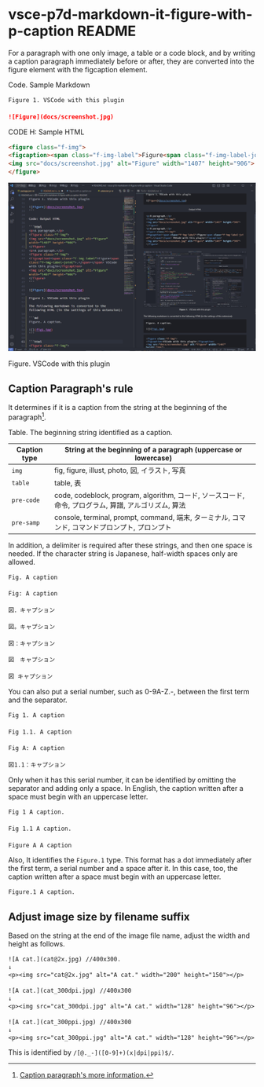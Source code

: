 # vsce-p7d-markdown-it-figure-with-p-caption README

For a paragraph with one only image, a table or a code block, and by writing a caption paragraph immediately before or after, they are converted into the figure element with the figcaption element.

Code. Sample Markdown

```md
Figure 1. VSCode with this plugin

![Figure](docs/screenshot.jpg)
```

CODE H: Sample HTML

```html
<figure class="f-img">
<figcaption><span class="f-img-label">Figure<span class="f-img-label-joint">.</span></span> VSCode with this plugin</figcaption>
<img src="docs/screenshot.jpg" alt="Figure" width="1407" height="906">
</figure>
```

![Figure](docs/screenshot.jpg)

Figure. VSCode with this plugin

## Caption Paragraph's rule

It determines if it is a caption from the string at the beginning of the paragraph[^caption].

[^caption]: [Caption paragraph's more information.](https://github.com/peaceroad/p7d-markdown-it-p-captions)

Table. The beginning string identified as a caption.

| Caption type | String at the beginning of a paragraph (uppercase or lowercase) |
| ---- | ---- |
| `img` | fig, figure, illust, photo, 図, イラスト, 写真 |
| `table` | table, 表 |
| `pre-code` | code, codeblock, program, algorithm, コード, ソースコード, 命令, プログラム, 算譜, アルゴリズム, 算法 |
| `pre-samp` | console, terminal, prompt, command, 端末, ターミナル, コマンド, コマンドプロンプト, プロンプト |

In addition, a delimiter is required after these strings, and then one space is needed. If the character string is Japanese, half-width spaces only are allowed.

```md
Fig. A caption

Fig: A caption

図．キャプション

図。キャプション

図：キャプション

図　キャプション

図 キャプション
```

You can also put a serial number, such as 0-9A-Z.-, between the first term and the separator.

```md
Fig 1. A caption

Fig 1.1. A caption

Fig A: A caption

図1.1：キャプション
```

Only when it has this serial number, it can be identified by omitting the separator and adding only a space. In English, the caption written after a space must begin with an uppercase letter.

```md
Fig 1 A caption.

Fig 1.1 A caption.

Figure A A caption
```

Also, It identifies the `Figure.1` type. This format has a dot immediately after the first term, a serial number and a space after it. In this case, too, the caption written after a space must begin with an uppercase letter.

```md
Figure.1 A caption.
```

## Adjust image size by filename suffix

Based on the string at the end of the image file name, adjust the width and height as follows.

```plain
![A cat.](cat@2x.jpg) //400x300.
↓
<p><img src="cat@2x.jpg" alt="A cat." width="200" height="150"></p>

![A cat.](cat_300dpi.jpg) //400x300
↓
<p><img src="cat_300dpi.jpg" alt="A cat." width="128" height="96"></p>

![A cat.](cat_300ppi.jpg) //400x300
↓
<p><img src="cat_300ppi.jpg" alt="A cat." width="128" height="96"></p>
```

This is identified by `/[@._-]([0-9]+)(x|dpi|ppi)$/`.

